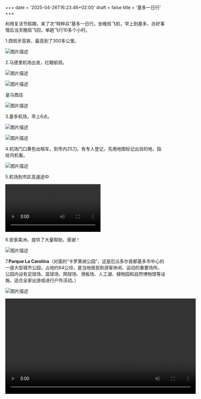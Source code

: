 +++
date = '2025-04-26T16:23:46+02:00'
draft = false
title = '基多一日行'
+++

利用复活节假期，来了次“特种兵”基多一日行。坐晚班飞机，早上到基多，办好事情后当天晚班飞回，单趟飞行10多个小时。
<!--more-->

1.西班牙高铁，最高到了300多公里。

![图片描述](https://res.cloudinary.com/techjuan/image/upload/v1745759752/78327EA8-DDCF-4ADD-A384-9EE7D89270FE_ossqcs.jpg)

2.马德里机场出发，红眼航班。

![图片描述](https://res.cloudinary.com/techjuan/image/upload/v1745759875/499847D5-10B1-4736-B757-880A193F898C_k7qjto.jpg)

![图片描述](https://res.cloudinary.com/techjuan/image/upload/v1745760035/40E28E97-7C62-4126-89D5-2E53DC95445D_n0ptxe.jpg)

皇马商店

![图片描述](https://res.cloudinary.com/techjuan/image/upload/v1745760090/8C5E9466-7D0C-4B07-8120-DAB0FB6FC4F1_yolljb.jpg)

3.基多机场，早上6点。

![图片描述](https://res.cloudinary.com/techjuan/image/upload/v1745760398/IMG_4171_iylqpx.jpg)

![图片描述](https://res.cloudinary.com/techjuan/image/upload/v1745760431/IMG_4172_nznsmt.jpg)

4.机场门口黄色出租车，到市内25刀。有专人登记，先用地图标记出目的地，指给司机看。

![图片描述](https://res.cloudinary.com/techjuan/image/upload/v1745759136/9ae0b61cd87087503b6f85e1f8e31a3b_qtvwzq.jpg)

5.机场到市区高速途中

<video src="https://res.cloudinary.com/techjuan/video/upload/f_auto,q_auto/IMG_4173_wklp2y" controls></video>





6.安家美洲，提供了大量帮助，感谢！

![图片描述](https://res.cloudinary.com/techjuan/image/upload/v1745761288/B8D5D7A8-9AE3-469A-A493-D3DC8398D648_dhsnbu.jpg)

7.**Parque La Carolina**（对面的“卡罗莱纳公园”，这是厄瓜多尔首都基多市中心的一座大型城市公园，​占地约64公顷，​是当地居民和游客休闲、运动的重要场所。​公园内设有足球场、篮球场、网球场、滑板场、人工湖、植物园和自然博物馆等设施，​适合全家出游或进行户外活动。）

![图片描述](https://res.cloudinary.com/techjuan/image/upload/v1745761990/928FABCF-9431-44CE-9923-DBB3301F0DC2_o5pmuq.jpg)

<video controls width="600">
  <source src="https://res.cloudinary.com/techjuan/video/upload/v1745762018/IMG_4180_s7dvks.mov" type="video/mp4">
  Your browser does not support the video tag.
</video>

